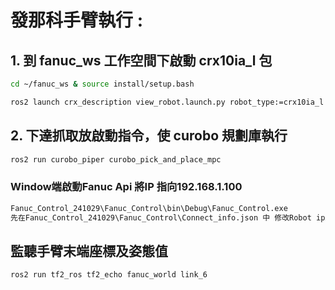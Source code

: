 # 發那科手臂執行 :

## **1. 到 fanuc_ws 工作空間下啟動 crx10ia_l 包**
```bash
cd ~/fanuc_ws & source install/setup.bash

ros2 launch crx_description view_robot.launch.py robot_type:=crx10ia_l
```


## **2. 下達抓取放啟動指令，使 curobo 規劃庫執行**
```bash
ros2 run curobo_piper curobo_pick_and_place_mpc
```
### Window端啟動Fanuc Api 將IP 指向192.168.1.100
```bash
Fanuc_Control_241029\Fanuc_Control\bin\Debug\Fanuc_Control.exe
先在Fanuc_Control_241029\Fanuc_Control\Connect_info.json 中 修改Robot ip及SQL ip
```

## **監聽手臂末端座標及姿態值**
```bash
ros2 run tf2_ros tf2_echo fanuc_world link_6
```

